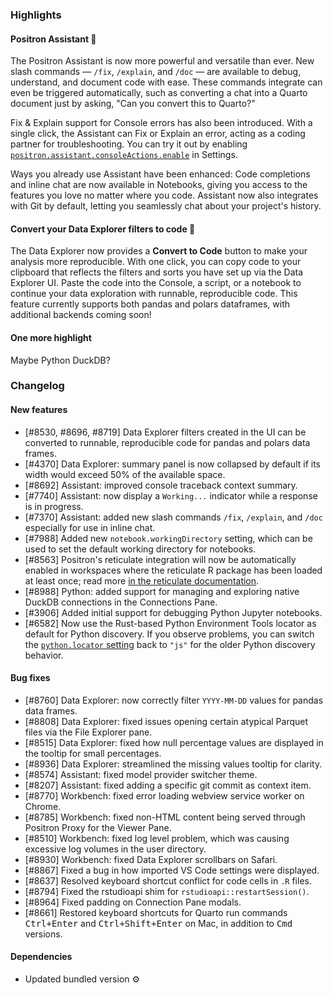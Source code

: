 ### Highlights

#### Positron Assistant 🤖

The Positron Assistant is now more powerful and versatile than ever. New slash commands — `/fix`, `/explain`, and `/doc` — are available to debug, understand, and document code with ease. These commands integrate can even be triggered automatically, such as converting a chat into a Quarto document just by asking, "Can you convert this to Quarto?"

Fix & Explain support for Console errors has also been introduced. With a single click, the Assistant can Fix or Explain an error, acting as a coding partner for troubleshooting. You can try it out by enabling [`positron.assistant.consoleActions.enable`](positron://settings/positron.assistant.consoleActions.enable) in Settings. 

Ways you already use Assistant have been enhanced: Code completions and inline chat are now available in Notebooks, giving you access to the features you love no matter where you code. Assistant now also integrates with Git by default, letting you seamlessly chat about your project's history.


#### Convert your Data Explorer filters to code 🐼

The Data Explorer now provides a **Convert to Code** button to make your analysis more reproducible. With one click, you can copy code to your clipboard that reflects the filters and sorts you have set up via the Data Explorer UI. Paste the code into the Console, a script, or a notebook to continue your data exploration with runnable, reproducible code. This feature currently supports both pandas and polars dataframes, with additional backends coming soon! 

#### One more highlight

Maybe Python DuckDB?

<div id="checkbox"></div>

### Changelog

#### New features

- [#8530, #8696, #8719] Data Explorer filters created in the UI can be converted to runnable, reproducible code for pandas and polars data frames.
- [#4370] Data Explorer: summary panel is now collapsed by default if its width would exceed 50% of the available space.
- [#8692] Assistant: improved console traceback context summary.
- [#7740] Assistant: now display a `Working...` indicator while a response is in progress.
- [#7370] Assistant: added new slash commands `/fix`, `/explain`, and `/doc` especially for use in inline chat.
- [#7988] Added new `notebook.workingDirectory` setting, which can be used to set the default working directory for notebooks.
- [#8563] Positron's reticulate integration will now be automatically enabled in workspaces where the reticulate R package has been loaded at least once; read more [in the reticulate documentation](https://positron.posit.co/reticulate).
- [#8988] Python: added support for managing and exploring native DuckDB connections in the Connections Pane.
- [#3906] Added initial support for debugging Python Jupyter notebooks.
- [#6582] Now use the Rust-based Python Environment Tools locator as default for Python discovery. If you observe problems, you can switch the [`python.locator` setting](positron://settings/python.locator) back to `"js"` for the older Python discovery behavior.

#### Bug fixes

- [#8760] Data Explorer: now correctly filter `YYYY-MM-DD` values for pandas data frames.
- [#8808] Data Explorer: fixed issues opening certain atypical Parquet files via the File Explorer pane.
- [#8515] Data Explorer: fixed how null percentage values are displayed in the tooltip for small percentages.
- [#8936] Data Explorer: streamlined the missing values tooltip for clarity.
- [#8574] Assistant: fixed model provider switcher theme.
- [#8207] Assistant: fixed adding a specific git commit as context item.
- [#8770] Workbench: fixed error loading webview service worker on Chrome.
- [#8785] Workbench: fixed non-HTML content being served through Positron Proxy for the Viewer Pane.
- [#8510] Workbench: fixed log level problem, which was causing excessive log volumes in the user directory.
- [#8930] Workbench: fixed Data Explorer scrollbars on Safari.
- [#8867] Fixed a bug in how imported VS Code settings were displayed.
- [#8637] Resolved keyboard shortcut conflict for code cells in `.R` files.
- [#8794] Fixed the rstudioapi shim for `rstudioapi::restartSession()`.
- [#8964] Fixed padding on Connection Pane modals.
- [#8661] Restored keyboard shortcuts for Quarto run commands <kbd>Ctrl+Enter</kbd> and <kbd>Ctrl+Shift+Enter</kbd> on Mac, in addition to <kbd>Cmd</kbd> versions.

#### Dependencies

- Updated bundled version ⚙️
